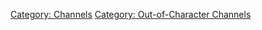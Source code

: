 [Category: Channels](Category:_Channels "wikilink") [Category:
Out-of-Character
Channels](Category:_Out-of-Character_Channels "wikilink")
